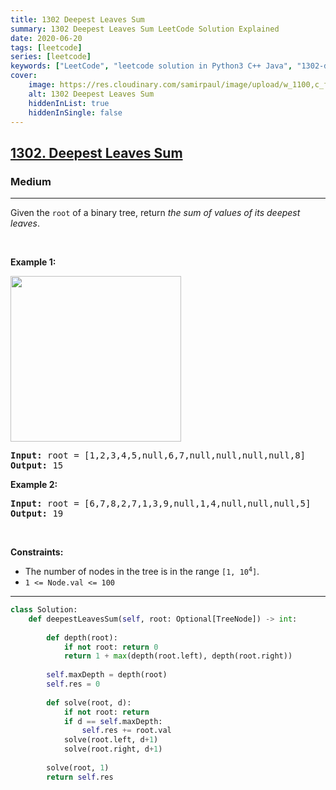 ```yaml
---
title: 1302 Deepest Leaves Sum
summary: 1302 Deepest Leaves Sum LeetCode Solution Explained
date: 2020-06-20
tags: [leetcode]
series: [leetcode]
keywords: ["LeetCode", "leetcode solution in Python3 C++ Java", "1302-deepest-leaves-sum LeetCode Solution Explained"]
cover:
    image: https://res.cloudinary.com/samirpaul/image/upload/w_1100,c_fit,co_rgb:FFFFFF,l_text:Arial_75_bold:1302 Deepest Leaves Sum - Solution Explained/problem-solving.webp
    alt: 1302 Deepest Leaves Sum
    hiddenInList: true
    hiddenInSingle: false
---
```



<h2><a href="https://leetcode.com/problems/deepest-leaves-sum/">1302. Deepest Leaves Sum</a></h2><h3>Medium</h3><hr><div>Given the <code>root</code> of a binary tree, return <em>the sum of values of its deepest leaves</em>.
<p>&nbsp;</p>
<p><strong>Example 1:</strong></p>
<img alt="" src="https://assets.leetcode.com/uploads/2019/07/31/1483_ex1.png" style="width: 273px; height: 265px;">
<pre><strong>Input:</strong> root = [1,2,3,4,5,null,6,7,null,null,null,null,8]
<strong>Output:</strong> 15
</pre>

<p><strong>Example 2:</strong></p>

<pre><strong>Input:</strong> root = [6,7,8,2,7,1,3,9,null,1,4,null,null,null,5]
<strong>Output:</strong> 19
</pre>

<p>&nbsp;</p>
<p><strong>Constraints:</strong></p>

<ul>
	<li>The number of nodes in the tree is in the range <code>[1, 10<sup>4</sup>]</code>.</li>
	<li><code>1 &lt;= Node.val &lt;= 100</code></li>
</ul>
</div>

---




```python
class Solution:
    def deepestLeavesSum(self, root: Optional[TreeNode]) -> int:
        
        def depth(root):
            if not root: return 0
            return 1 + max(depth(root.left), depth(root.right))
        
        self.maxDepth = depth(root)
        self.res = 0
        
        def solve(root, d):
            if not root: return
            if d == self.maxDepth:
                self.res += root.val
            solve(root.left, d+1)
            solve(root.right, d+1)
        
        solve(root, 1)
        return self.res
```

